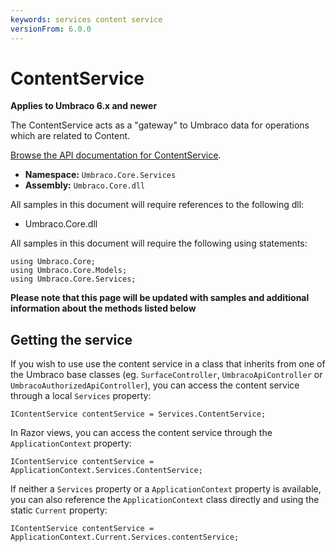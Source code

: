 ```yaml
---
keywords: services content service
versionFrom: 6.0.0
---
```

    
# ContentService

**Applies to Umbraco 6.x and newer**

The ContentService acts as a "gateway" to Umbraco data for operations which are related to Content.

[Browse the API documentation for ContentService](https://our.umbraco.com/apidocs/csharp/api/Umbraco.Core.Services.ContentService.html).

 * **Namespace:** `Umbraco.Core.Services` 
 * **Assembly:** `Umbraco.Core.dll`

All samples in this document will require references to the following dll:

* Umbraco.Core.dll

All samples in this document will require the following using statements:
	
	using Umbraco.Core;
	using Umbraco.Core.Models;
	using Umbraco.Core.Services;

**Please note that this page will be updated with samples and additional information about the methods listed below**

## Getting the service

If you wish to use use the content service in a class that inherits from one of the Umbraco base classes (eg. `SurfaceController`, `UmbracoApiController` or `UmbracoAuthorizedApiController`), you can access the content service through a local `Services` property:

	IContentService contentService = Services.ContentService;

In Razor views, you can access the content service through the `ApplicationContext` property:

    IContentService contentService = ApplicationContext.Services.ContentService;

If neither a `Services` property or a `ApplicationContext` property is available, you can also reference the `ApplicationContext` class directly and using the static `Current` property:

	IContentService contentService = ApplicationContext.Current.Services.contentService;
